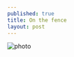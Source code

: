 ```yaml
---
published: true
title: On the fence
layout: post
---
```

![photo](http://res.cloudinary.com/dijs-design/image/upload/v1449355406/buildings_tmblyp.jpg)